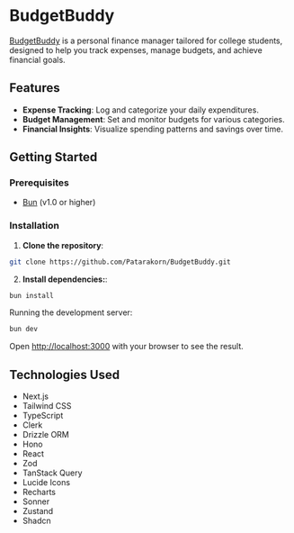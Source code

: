 # BudgetBuddy

[BudgetBuddy](https://budget-buddy-chi-one.vercel.app/) is a personal finance manager tailored for college students, designed to help you track expenses, manage budgets, and achieve financial goals.

## Features

- **Expense Tracking**: Log and categorize your daily expenditures.
- **Budget Management**: Set and monitor budgets for various categories.
- **Financial Insights**: Visualize spending patterns and savings over time.

## Getting Started

### Prerequisites

- [Bun](https://bun.sh/) (v1.0 or higher)

### Installation

1. **Clone the repository**:

```bash
git clone https://github.com/Patarakorn/BudgetBuddy.git
```

2. **Install dependencies:**:

  ```bash
  bun install
   ```

Running the development server:

```bash
bun dev
```

Open [http://localhost:3000](http://localhost:3000) with your browser to see the result.

## Technologies Used
- Next.js
- Tailwind CSS
- TypeScript
- Clerk
- Drizzle ORM
- Hono
- React
- Zod
- TanStack Query
- Lucide Icons
- Recharts
- Sonner
- Zustand
- Shadcn
